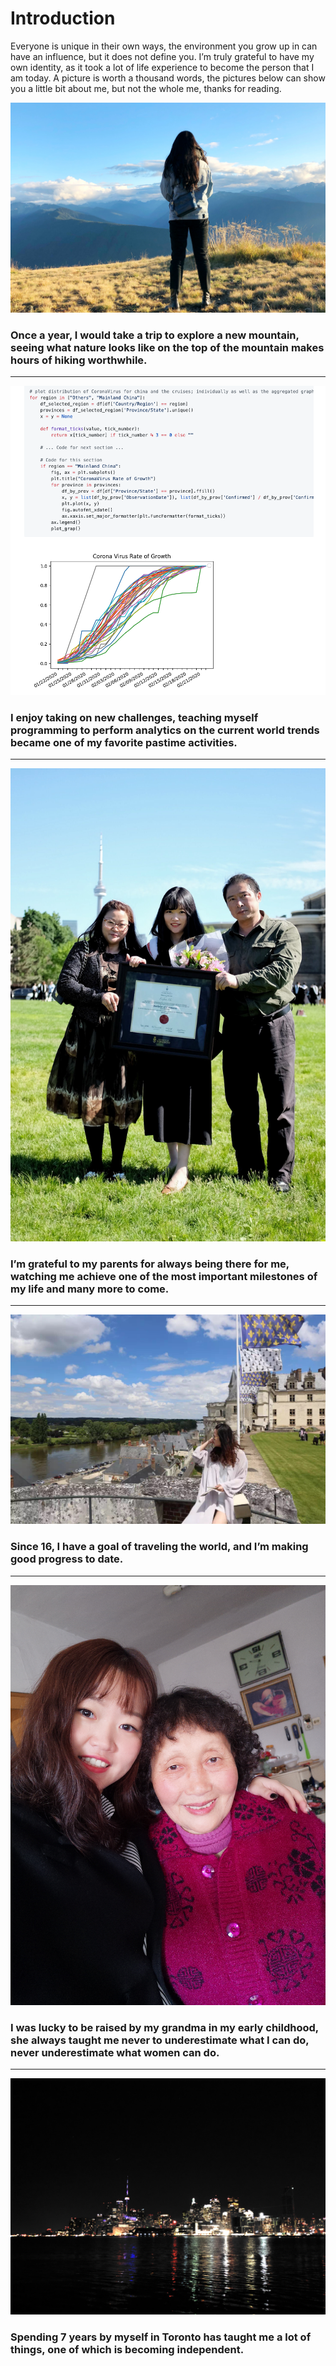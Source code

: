 # Introduction
Everyone is unique in their own ways, the environment you grow up in can have an influence, but it does not define you. I’m truly grateful to have my own identity, as it took a lot of life experience to become the person that I am today. A picture is worth a thousand words, the pictures below can show you a little bit about me, but not the whole me, thanks for reading.

![](imgs/1.JPG)
### Once a year, I would take a trip to explore a new mountain, seeing what nature looks like on the top of the mountain makes hours of hiking worthwhile.
---
![](imgs/2.png)
### I enjoy taking on new challenges, teaching myself programming to perform analytics on the current world trends became one of my favorite pastime activities.
---
![](imgs/3.jpg)
### I’m grateful to my parents for always being there for me, watching me achieve one of the most important milestones of my life and many more to come.
---
![](imgs/4.JPG)
### Since 16, I have a goal of traveling the world, and I’m making good progress to date.
---
![](imgs/5.JPG)
### I was lucky to be raised by my grandma in my early childhood, she always taught me never to underestimate what I can do, never underestimate what women can do.
---
![](imgs/6.JPG)
### Spending 7 years by myself in Toronto has taught me a lot of things, one of which is becoming independent.

<script>
document.onload = function () {
document.querySelector(".container-lg").removeChild(
document.querySelector(".container-lg").children[0]
)
}
</script>
<!--stackedit_data:
eyJoaXN0b3J5IjpbLTEzMTkzNjc0NDMsMTg5ODcxNTkwLC0yMD
Q2MzYwNDg1LDk4MTQ2MTM0OCwtMTk0NjcxNzU0NSwtMTI5NDE2
NTc5NV19
-->